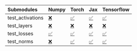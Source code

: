 | Submodules       | Numpy                                                                                                                           | Torch                                                                                                                           | Jax                                                                                                                             | Tensorflow                                                                                                                      |
|:-----------------|:--------------------------------------------------------------------------------------------------------------------------------|:--------------------------------------------------------------------------------------------------------------------------------|:--------------------------------------------------------------------------------------------------------------------------------|:--------------------------------------------------------------------------------------------------------------------------------|
| test_activations | <a href="https://github.com/unifyai/ivy/runs/7988658549?check_suite_focus=true" rel="noopener noreferrer" target="_blank">❌</a> | <a href="https://github.com/unifyai/ivy/runs/7988658853?check_suite_focus=true" rel="noopener noreferrer" target="_blank">✅</a> | <a href="https://github.com/unifyai/ivy/runs/7988659236?check_suite_focus=true" rel="noopener noreferrer" target="_blank">✅</a> | <a href="https://github.com/unifyai/ivy/runs/7988659686?check_suite_focus=true" rel="noopener noreferrer" target="_blank">✅</a> |
| test_layers      | <a href="https://github.com/unifyai/ivy/runs/7988658635?check_suite_focus=true" rel="noopener noreferrer" target="_blank">❌</a> | <a href="https://github.com/unifyai/ivy/runs/7988658911?check_suite_focus=true" rel="noopener noreferrer" target="_blank">❌</a> | <a href="https://github.com/unifyai/ivy/runs/7988659346?check_suite_focus=true" rel="noopener noreferrer" target="_blank">❌</a> | <a href="https://github.com/unifyai/ivy/runs/7988659805?check_suite_focus=true" rel="noopener noreferrer" target="_blank">❌</a> |
| test_losses      | <a href="https://github.com/unifyai/ivy/runs/7988658706?check_suite_focus=true" rel="noopener noreferrer" target="_blank">✅</a> | <a href="https://github.com/unifyai/ivy/runs/7988659015?check_suite_focus=true" rel="noopener noreferrer" target="_blank">✅</a> | <a href="https://github.com/unifyai/ivy/runs/7988659456?check_suite_focus=true" rel="noopener noreferrer" target="_blank">✅</a> | <a href="https://github.com/unifyai/ivy/runs/7988659933?check_suite_focus=true" rel="noopener noreferrer" target="_blank">✅</a> |
| test_norms       | <a href="https://github.com/unifyai/ivy/runs/7988658788?check_suite_focus=true" rel="noopener noreferrer" target="_blank">❌</a> | <a href="https://github.com/unifyai/ivy/runs/7988659118?check_suite_focus=true" rel="noopener noreferrer" target="_blank">✅</a> | <a href="https://github.com/unifyai/ivy/runs/7988659574?check_suite_focus=true" rel="noopener noreferrer" target="_blank">✅</a> | <a href="https://github.com/unifyai/ivy/runs/7988660048?check_suite_focus=true" rel="noopener noreferrer" target="_blank">✅</a> |